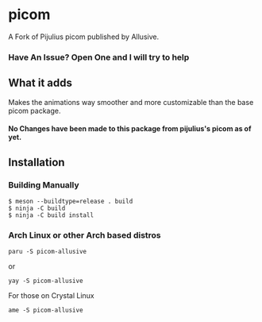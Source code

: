 # picom
A Fork of Pijulius picom published by Allusive.

### Have An Issue? Open One and I will try to help

## What it adds
Makes the animations way smoother and more customizable than the base picom package.

#### No Changes have been made to this package from pijulius's picom as of yet.


## Installation

### Building Manually
```
$ meson --buildtype=release . build
$ ninja -C build
$ ninja -C build install
```

### Arch Linux or other Arch based distros
```
paru -S picom-allusive
```
or
```
yay -S picom-allusive
```

For those on Crystal Linux

```
ame -S picom-allusive
```
